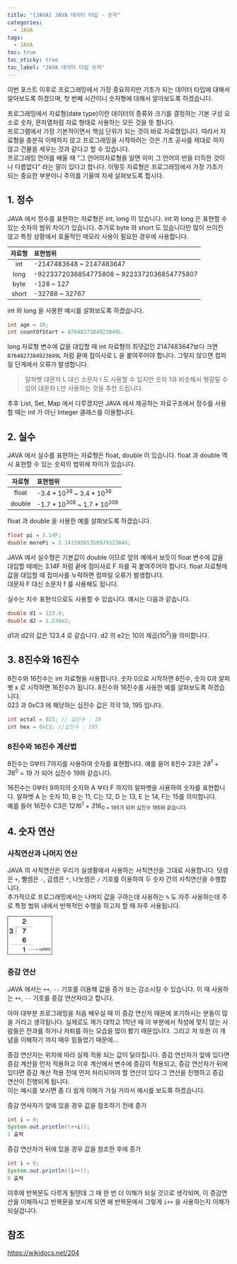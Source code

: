```yaml
---
title: "[JAVA] JAVA 데이터 타입 - 숫자"
categories:
  - JAVA
tags:
  - JAVA
toc: true
toc_sticky: true
toc_label: "JAVA 데이터 타입 숫자"
---
```


이번 포스트 이후로 프로그래밍에서 가장 중요하지만 기초가 되는 데이터 타입에 대해서 알아보도록 하겠으며, 첫 번째 시간이니 숫자형에 대해서 알아보도록 하겠습니다.   

프로그래밍에서 자료형(date type)이란 데이터의 종류와 크기를 결정하는 기본 구성 요소로 숫자, 문자열처럼 자료 형태로 사용하는 모든 것을 뜻 합니다.   
프로그램에서 가장 기본적이면서 핵심 단위가 되는 것이 바로 자료형입니다. 따라서 자료형을 충분히 이해하지 않고 프로그래밍을 시작하려는 것은 기초 공사를 제대로 하지 않고 건물을 세우는 것과 같다고 할 수 있습니다.   
프로그래밍 언어를 배울 때 "그 언어의자료형을 알면 이미 그 언어의 반을 터득한 것이나 다름없다" 라는 말이 있다고 합니다. 이렇듯 자료형은 프로그래밍에서 가장 기초가 되는 중요한 부분이니 주의를 기울여 자세 살펴보도록 합시다.

## 1. 정수
JAVA 에서 정수를 표현하는 자료형은 int, long 이 있습니다. int 와 long 은 표현할 수 있는 숫자의 범위 차이가 있습니다.
추가로 byte 와 short 도 있습니다만 많이 쓰이진 않고 특정 상황에서 효율적인 메모리 사용이 필요한 경우에 사용합니다.

|자료형|표현범위|
|:---:|:-----|
|int  |-2147483648 ~ 2147483647|
|long |-9223372036854775808 ~ 9223372036854775807|
|byte |-128 ~ 127|
|short|-32768 ~ 32767|



int 와 long 을 사용한 예시를 살펴보도록 하겠습니다.

``` java
int age = 10;
int countOfStart = 8764827384923849L
```

long 자료형 변수에 값을 대입할 때 int 자료형의 최댓값인 2147483647보다 크면 `8764827384923849L` 처럼 끝에 접미사로 L 을 붙여주어야 합니다. 그렇지 않으면 컴파일 단계에서 오류가 발생합니다.

  > 알파벳 대문자 L 대신 소문자 l 도 사용할 수 있지만 숫자 1과 비슷해서 헷갈릴 수 있어 대문자 L만 사용하는 것을 추천 드립니다.

추후 List, Set, Map 에서 다루겠지만 JAVA 에서 제공하는 자료구조에서 정수를 사용할 때는 int 가 아닌 Integer 클래스를 이용합니다.

## 2. 실수

JAVA 에서 실수를 표현하는 자료형은 float, double 이 있습니다. float 과 double 역시 표현할 수 있는 숫자의 범위에 차이가 있습니다.

|자료형|표현범위|
|:---:|:-----|
|float|-3.4 * 10<sup>38</sup>  ~ 3.4 * 10<sup>38</sup>|
|double|-1.7 * 10<sup>308</sup> ~ 1.7 * 10<sup>308</sup>|

float 과 double 을 사용한 예를 살펴보도록 하겠습니다.

``` java
float pi = 3.14F;
double morePi = 3.14159265358979323846;
```

JAVA 에서 실수형은 기본값이 double 이므로 앞의 예에서 보듯이 float 변수에 값을 대입할 때에는 3.14F 처럼 끝에 접미사로 F 자를 꼭 붙여주어야 합니다. float 자료형에 값을 대입할 때 접미사를 누락하면 컴파일 오류가 발생합니다.   
대문자 F 대신 소문자 f 를 사용해도 됩니다.

실수는 지수 표현식으로도 사용할 수 있습니다. 예시는 다음과 같습니다.

``` java
double d1 = 123.4;
double d2 = 1.234e2;
```

d1과 d2의 값은 123.4 로 같습니다. d2 의 e2는 10의 제곱(10<sup>2</sup>)을 의미합니다.

## 3. 8진수와 16진수

8진수와 16진수는 int 자료형을 사용합니다. 숫자 0으로 시작하면 8진수, 숫자 0과 알파벳 x 로 시작하면 16진수가 됩니다. 8진수와 16진수를 사용한 예를 살펴보도록 하겠습니다.   
023 과 0xC3 에 해당하는 십진수 값은 각각 19, 195 입니다.

``` java
int octal = 023; // 십진수 : 19
int hex = 0xC3; //십진수 : 195
```

### 8진수와 16진수 계산법

8진수는 0부터 7까지를 사용하여 숫자를 표현합니다. 예를 들어 8진수 23은 2*8<sup>1</sup> + 3*8<sup>0</sup> = 19 가 되어 십진수 19와 같습니다.   

16진수는 0부터 9까지의 숫자와 A 부터 F 까지의 알파벳을 사용하여 숫자를 표현합니다. 알파벳 A 는 숫자 10, B 는 11, C는 12, D 는 13, E 는 14, F는 15를 의미합니다.   
예를 들어 16진수 C3은 12*16<sup>1</sup> + 3*16<sub>0</sup> = 195가 되어 십진수 195와 같습니다.

## 4. 숫자 연산

### 사칙연산과 나머지 연산
JAVA 의 사칙연산은 우리가 실생활에서 사용하는 사칙연산을 그대로 사용합니다. 덧셈은 `+`, 뺄셈은 `-`, 곱셈은 `*`, 나눗셈은 `/` 기호를 이용하여 두 숫자 간의 사칙연산을 수행합니다.  
추가적으로 프로그래밍에서는 나머지 값을 구하는데 사용하는 `%` 도 자주 사용하는데 주로 특정 범위 내에서 반복적인 수행을 하고자 할 때 자주 사용됩니다.

<img src="/assets/images/java/6/mod.png" width="20%" hegiht="15%">

### 증감 연산

JAVA 에서는 `++`, `--` 기호를 이용해 값을 증가 또는 감소시킬 수 있습니다. 이 때 사용하는 `++`, `--` 기호를 증감 연산자라고 합니다.

아마 대부분 프로그래밍을 처음 배우실 때 이 증감 연산자 때문에 포기하시는 분들이 많을 거라고 생각됩니다. 실제로도 제가 대학교 1학년 때 이 부분에서 적성에 맞지 않는 사람들은 전과를 하거나 자퇴를 하는 모습을 많이 봤기 때문입니다.
그리고 저 또한 이 개념을 이해하기 까지 매우 힘들었기 때문에...

증감 연산자는 위치에 따라 실제 적용 되는 값이 달라집니다. 증감 연산자가 앞에 있다면 증감 계산을 먼저 적용하고 이후 계산에서 변수에 증감이 적용되고, 증감 연산자가 뒤에 있다면 증감 계산 적용 전에 먼저 처리되어야 할 연산이 있다 그 연산을 진행하고 증감 연산이 진행되게 됩니다.   
이는 예시를 보시면 좀 더 쉽게 이해가 가실 거라서 예시를 보도록 하겠습니다.

증감 연사자가 앞에 있을 경우 값을 참조하기 전에 증가

``` java
int i = 0;
System.out.println((++i));
1 출력
```

증감 연산자가 뒤에 있을 경우 값을 참조한 후에 증가

```java
int i = 0;
System.out.println((i++));
0 출력
```

이후에 반복문도 다루게 될텐데 그 때 한 번 더 이해가 되실 것으로 생각되며, 이 증감연산을 이해하시고 반복문을 보시게 되면 왜 반복문에서 그렇게 `i++` 을 사용하는지 이해가 되실겁니다.

## 참조
<https://wikidocs.net/204>
